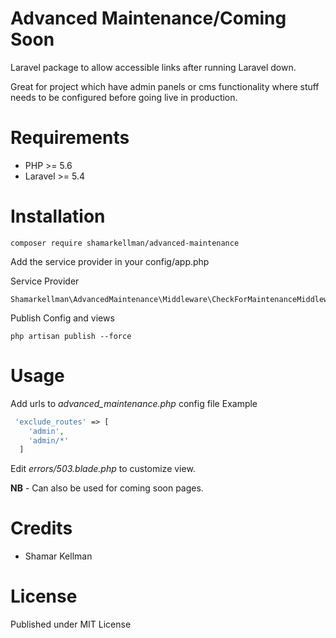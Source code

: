 Advanced Maintenance/Coming Soon 
=======================

Laravel package to allow accessible links after running Laravel down.

Great for project which have admin panels or cms functionality where stuff needs to be configured before going live in production.


Requirements
============

* PHP >= 5.6
* Laravel >= 5.4

Installation
============

    composer require shamarkellman/advanced-maintenance

Add the service provider in your config/app.php

Service Provider

    Shamarkellman\AdvancedMaintenance\Middleware\CheckForMaintenanceMiddleware,

Publish Config and views

    php artisan publish --force

Usage
=====

Add urls to *advanced_maintenance.php* config file
Example

```php
 'exclude_routes' => [
    'admin',
    'admin/*'
  ]
```


Edit *errors/503.blade.php* to customize view.

**NB** - Can also be used for coming soon pages.


Credits
=======

* Shamar Kellman

License
=======

Published under MIT License